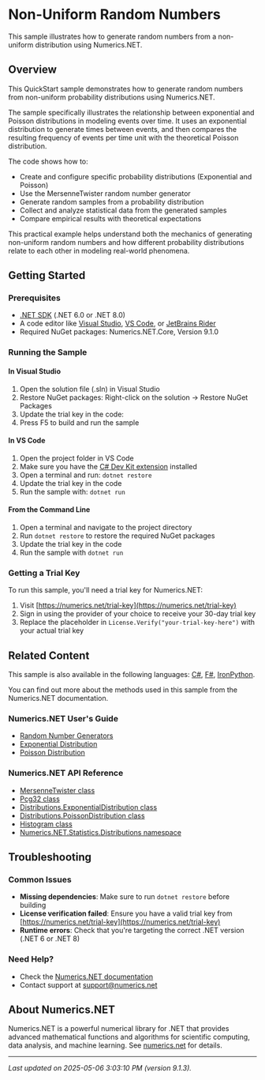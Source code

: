 # Non-Uniform Random Numbers

This sample illustrates how to generate random numbers from a non-uniform distribution using Numerics.NET.

## Overview

This QuickStart sample demonstrates how to generate random numbers from non-uniform probability 
distributions using Numerics.NET.

The sample specifically illustrates the relationship between exponential and Poisson distributions in
modeling events over time. It uses an exponential distribution to generate times between events, and
then compares the resulting frequency of events per time unit with the theoretical Poisson 
distribution.

The code shows how to:
- Create and configure specific probability distributions (Exponential and Poisson)
- Use the MersenneTwister random number generator
- Generate random samples from a probability distribution
- Collect and analyze statistical data from the generated samples
- Compare empirical results with theoretical expectations

This practical example helps understand both the mechanics of generating non-uniform random numbers
and how different probability distributions relate to each other in modeling real-world phenomena.


## Getting Started

### Prerequisites

- [.NET SDK](https://dotnet.microsoft.com/download) (.NET 6.0 or .NET 8.0)
- A code editor like [Visual Studio](https://visualstudio.microsoft.com/), [VS Code](https://code.visualstudio.com/), or [JetBrains Rider](https://www.jetbrains.com/rider/)
- Required NuGet packages: Numerics.NET.Core, Version 9.1.0

### Running the Sample

#### In Visual Studio
1. Open the solution file (.sln) in Visual Studio
2. Restore NuGet packages: Right-click on the solution → Restore NuGet Packages
3. Update the trial key in the code:
4. Press F5 to build and run the sample

#### In VS Code

1. Open the project folder in VS Code
2. Make sure you have the [C# Dev Kit extension](https://marketplace.visualstudio.com/items?itemName=ms-dotnettools.csdevkit) installed
3. Open a terminal and run: `dotnet restore`
4. Update the trial key in the code 
5. Run the sample with: `dotnet run`

#### From the Command Line

1. Open a terminal and navigate to the project directory
2. Run `dotnet restore` to restore the required NuGet packages
3. Update the trial key in the code
4. Run the sample with `dotnet run`

### Getting a Trial Key

To run this sample, you'll need a trial key for Numerics.NET:

1. Visit [https://numerics.net/trial-key](https://numerics.net/trial-key)
2. Sign in using the provider of your choice to receive your 30-day trial key
3. Replace the placeholder in `License.Verify("your-trial-key-here")` with your actual trial key

## Related Content

This sample is also available in the following languages: 
[C#](https://github.com/NumericsDotNet/quickstart-csharp/tree/net462/mathematics/random-numbers/non-uniform-random-numbers), [F#](https://github.com/NumericsDotNet/quickstart-fsharp/tree/net462/mathematics/random-numbers/non-uniform-random-numbers), [IronPython](https://github.com/NumericsDotNet/quickstart-ironpython/tree/net462/mathematics/random-numbers/non-uniform-random-numbers).

You can find out more about the methods used in this sample from the Numerics.NET documentation.

### Numerics.NET User's Guide

- [Random Number Generators](https://numerics.net/statistics/random-numbers/random-number-generators)
- [Exponential Distribution](https://numerics.net/statistics/continuous-distributions/exponential-distribution)
- [Poisson Distribution](https://numerics.net/statistics/discrete-distributions/poisson-distribution)

### Numerics.NET API Reference

- [MersenneTwister class](https://numerics.net/documentation/latest/reference/numerics.net.random.mersennetwister)
- [Pcg32 class](https://numerics.net/documentation/latest/reference/numerics.net.random.pcg32)
- [Distributions.ExponentialDistribution class](https://numerics.net/documentation/latest/reference/numerics.net.statistics.distributions.exponentialdistribution)
- [Distributions.PoissonDistribution class](https://numerics.net/documentation/latest/reference/numerics.net.statistics.distributions.poissondistribution)
- [Histogram class](https://numerics.net/documentation/latest/reference/numerics.net.dataanalysis.histogram)
- [Numerics.NET.Statistics.Distributions namespace](https://numerics.net/documentation/latest/reference/numerics.net.statistics.distributions)


## Troubleshooting

### Common Issues

- **Missing dependencies**: Make sure to run `dotnet restore` before building
- **License verification failed**: Ensure you have a valid trial key from [https://numerics.net/trial-key](https://numerics.net/trial-key)
- **Runtime errors**: Check that you're targeting the correct .NET version (.NET 6 or .NET 8)

### Need Help?

- Check the [Numerics.NET documentation](https://numerics.net/documentation/)
- Contact support at [support@numerics.net](mailto:support@numerics.net?subject=NonUniformRandomNumbers%20QuickStart%20Sample%20%28Visual+Basic%29)

## About Numerics.NET

Numerics.NET is a powerful numerical library for .NET that provides advanced mathematical 
functions and algorithms for scientific computing, data analysis, and machine learning.
See [numerics.net](https://numerics.net) for details.

---

_Last updated on 2025-05-06 3:03:10 PM (version 9.1.3)._
